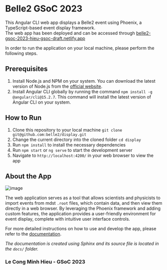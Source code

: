 # Belle2 GSoC 2023

This Angular CLI web app displays a Belle2 event using Phoenix, a TypeScript-based event display framework.
<br>
The web app has been deployed and can be accessed through [belle2-gsoc-2023-hieu-gsoc-draft.netlify.app](https://belle2-gsoc-2023-hieu-gsoc-draft.netlify.app/#/)

In order to run the application on your local machine, please perform the following steps.
<br>
## Prerequisites

1. Install Node.js and NPM on your system. You can download the latest version of Node.js from the [official website](https://nodejs.org/en/download/).
2. Install Angular CLI globally by running the command `npm install -g @angular/cli@15.2.7`. This command will install the latest version of Angular CLI on your system.

## How to Run

1. Clone this repository to your local machine
```git clone git@github.com:belle2/display.git```
2. Change the current directory into the cloned folder
```cd display```
3. Run `npm install` to install the necessary dependencies
4. Run `npm start` or `ng serve` to start the development server
5. Navigate to `http://localhost:4200/` in your web browser to view the app

## About the App
![image](https://github.com/HieuLCM/GSoC2023_Belle2/assets/88785267/dc08313f-03a9-4832-9713-123b554b0a10)

The web application serves as a tool that allows scientists and physicists to import events from mdst `.root` files, which contain data, and then view them directly in a web browser. By leveraging the Phoenix framework and adding custom features, the application provides a user-friendly environment for event display, complete with intuitive user interface controls.

For more detailed instructions on how to use and develop the app, please refer to the [documentation](https://belle2-gsoc-2023-hieu-docs.netlify.app/).

*The documentation is created using Sphinx and its source file is located in the `docs/` folder.*

### Le Cong Minh Hieu - GSoC 2023
